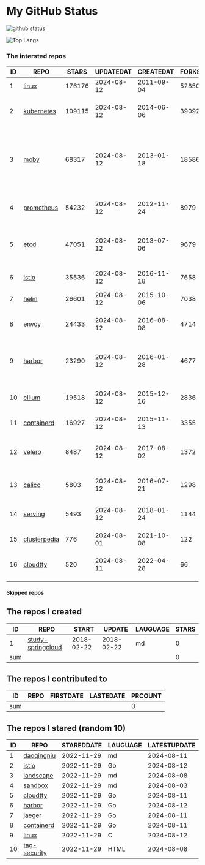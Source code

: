 # My GitHub Status

<img src="https://github-readme-stats-1.yihong0618.vercel.app/api?username=daoqingniu&show_icons=true&&&hide_title=true&count_private=true" alt="github status" />

![Top Langs](https://github-readme-stats-1.yihong0618.vercel.app/api/top-langs/?username=daoqingniu&layout=compact)

<!--START_SECTION:github_repos-->
### The intersted repos
| ID |                              REPO                               | STARS  | UPDATEDAT  | CREATEDAT  | FORKSCOUNT |                                                DESCRIPTIONS                                                |
|----|-----------------------------------------------------------------|--------|------------|------------|------------|------------------------------------------------------------------------------------------------------------|
|  1 | [linux](https://github.com/torvalds/linux)                      | 176176 | 2024-08-12 | 2011-09-04 |      52850 | Linux kernel source tree                                                                                   |
|  2 | [kubernetes](https://github.com/kubernetes/kubernetes)          | 109115 | 2024-08-12 | 2014-06-06 |      39092 | Production-Grade Container Scheduling and Management                                                       |
|  3 | [moby](https://github.com/moby/moby)                            |  68317 | 2024-08-12 | 2013-01-18 |      18586 | The Moby Project - a collaborative project for the container ecosystem to assemble container-based systems |
|  4 | [prometheus](https://github.com/prometheus/prometheus)          |  54232 | 2024-08-12 | 2012-11-24 |       8979 | The Prometheus monitoring system and time series database.                                                 |
|  5 | [etcd](https://github.com/etcd-io/etcd)                         |  47051 | 2024-08-12 | 2013-07-06 |       9679 | Distributed reliable key-value store for the most critical data of a distributed system                    |
|  6 | [istio](https://github.com/istio/istio)                         |  35536 | 2024-08-12 | 2016-11-18 |       7658 | Connect, secure, control, and observe services.                                                            |
|  7 | [helm](https://github.com/helm/helm)                            |  26601 | 2024-08-12 | 2015-10-06 |       7038 | The Kubernetes Package Manager                                                                             |
|  8 | [envoy](https://github.com/envoyproxy/envoy)                    |  24433 | 2024-08-12 | 2016-08-08 |       4714 | Cloud-native high-performance edge/middle/service proxy                                                    |
|  9 | [harbor](https://github.com/goharbor/harbor)                    |  23290 | 2024-08-12 | 2016-01-28 |       4677 | An open source trusted cloud native registry project that stores, signs, and scans content.                |
| 10 | [cilium](https://github.com/cilium/cilium)                      |  19518 | 2024-08-12 | 2015-12-16 |       2836 | eBPF-based Networking, Security, and Observability                                                         |
| 11 | [containerd](https://github.com/containerd/containerd)          |  16927 | 2024-08-12 | 2015-11-13 |       3355 | An open and reliable container runtime                                                                     |
| 12 | [velero](https://github.com/vmware-tanzu/velero)                |   8487 | 2024-08-12 | 2017-08-02 |       1372 | Backup and migrate Kubernetes applications and their persistent volumes                                    |
| 13 | [calico](https://github.com/projectcalico/calico)               |   5803 | 2024-08-12 | 2016-07-21 |       1298 | Cloud native networking and network security                                                               |
| 14 | [serving](https://github.com/knative/serving)                   |   5493 | 2024-08-12 | 2018-01-24 |       1144 | Kubernetes-based, scale-to-zero, request-driven compute                                                    |
| 15 | [clusterpedia](https://github.com/clusterpedia-io/clusterpedia) |    776 | 2024-08-01 | 2021-10-08 |        122 | The Encyclopedia of Kubernetes clusters                                                                    |
| 16 | [cloudtty](https://github.com/cloudtty/cloudtty)                |    520 | 2024-08-11 | 2022-04-28 |         66 | A Friendly Kubernetes CloudShell (Web Terminal) !                                                          |



#### Skipped repos
<!--END_SECTION:github_repos-->

<!--START_SECTION:my_github-->
## The repos I created
| ID  |                                 REPO                                 |   START    |   UPDATE   | LAUGUAGE | STARS |
|-----|----------------------------------------------------------------------|------------|------------|----------|-------|
|   1 | [study-springcloud](https://github.com/daoqingniu/study-springcloud) | 2018-02-22 | 2018-02-22 | md       |     0 |
| sum |                                                                      |            |            |          |     0 |

## The repos I contributed to
| ID  | REPO | FIRSTDATE | LASTEDATE | PRCOUNT |
|-----|------|-----------|-----------|---------|
| sum |      |           |           |       0 |

## The repos I stared (random 10)
| ID |                          REPO                          | STAREDDATE | LAUGUAGE | LATESTUPDATE |
|----|--------------------------------------------------------|------------|----------|--------------|
|  1 | [daoqingniu](https://github.com/daoqingniu/daoqingniu) | 2022-11-29 | md       | 2024-08-11   |
|  2 | [istio](https://github.com/istio/istio)                | 2022-11-29 | Go       | 2024-08-12   |
|  3 | [landscape](https://github.com/cncf/landscape)         | 2022-11-29 | md       | 2024-08-08   |
|  4 | [sandbox](https://github.com/cncf/sandbox)             | 2022-11-29 | md       | 2024-08-03   |
|  5 | [cloudtty](https://github.com/cloudtty/cloudtty)       | 2022-11-29 | Go       | 2024-08-11   |
|  6 | [harbor](https://github.com/goharbor/harbor)           | 2022-11-29 | Go       | 2024-08-12   |
|  7 | [jaeger](https://github.com/jaegertracing/jaeger)      | 2022-11-29 | Go       | 2024-08-11   |
|  8 | [containerd](https://github.com/containerd/containerd) | 2022-11-29 | Go       | 2024-08-11   |
|  9 | [linux](https://github.com/torvalds/linux)             | 2022-11-29 | C        | 2024-08-12   |
| 10 | [tag-security](https://github.com/cncf/tag-security)   | 2022-11-29 | HTML     | 2024-08-08   |

<!--END_SECTION:my_github-->
